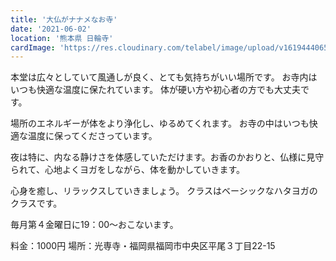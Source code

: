 ```yaml
---
title: '大仏がナナメなお寺'
date: '2021-06-02'
location: '熊本県 日輪寺'
cardImage: 'https://res.cloudinary.com/telabel/image/upload/v1619444065/caption_fmmo1a.jpg'
---
```


本堂は広々としていて風通しが良く、とても気持ちがいい場所です。
お寺内はいつも快適な温度に保たれています。
体が硬い方や初心者の方でも大丈夫です。

場所のエネルギーが体をより浄化し、ゆるめてくれます。
お寺の中はいつも快適な温度に保ってくださっています。

夜は特に、内なる静けさを体感していただけます。お香のかおりと、仏様に見守られて、心地よくヨガをしながら、体を動かしていきます。

心身を癒し、リラックスしていきましょう。
クラスはベーシックなハタヨガのクラスです。

毎月第４金曜日に19：00～おこないます。

料金：1000円
場所：光専寺・福岡県福岡市中央区平尾３丁目22-15

